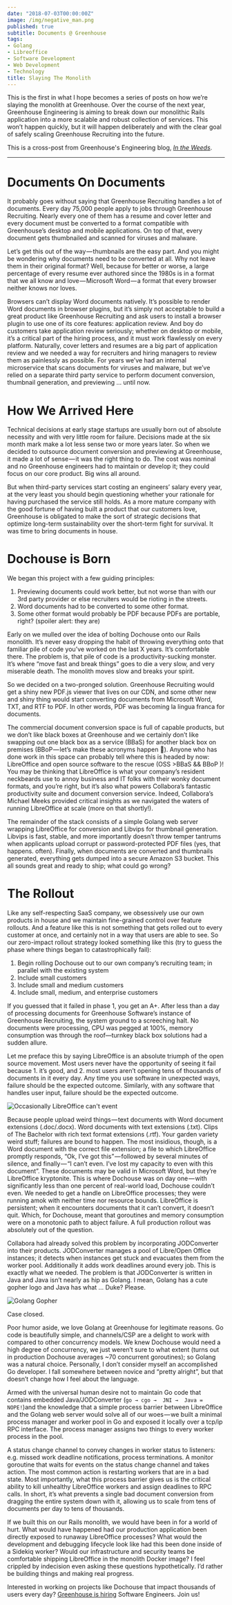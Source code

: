 ```yaml
---
date: "2018-07-03T00:00:00Z"
image: /img/negative_man.png
published: true
subtitle: Documents @ Greenhouse
tags:
- Golang
- Libreoffice
- Software Development
- Web Development
- Technology
title: Slaying The Monolith
---
```

This is the first in what I hope becomes a series of posts on how we’re slaying the monolith at Greenhouse. Over the course of the next year, Greenhouse Engineering is aiming to break down our monolithic Rails application into a more scalable and robust collection of services. This won’t happen quickly, but it will happen deliberately and with the clear goal of safely scaling Greenhouse Recruiting into the future.

This is a cross-post from Greenhouse's Engineering blog, _[In the Weeds](https://medium.com/in-the-weeds/slaying-the-monolith-3b7a017faf02)_.

---

# Documents On Documents
It probably goes without saying that Greenhouse Recruiting handles a lot of documents. Every day 75,000 people apply to jobs through Greenhouse Recruiting. Nearly every one of them has a resume and cover letter and every document must be converted to a format compatible with Greenhouse’s desktop and mobile applications. On top of that, every document gets thumbnailed and scanned for viruses and malware.

Let’s get this out of the way — thumbnails are the easy part. And you might be wondering why documents need to be converted at all. Why not leave them in their original format? Well, because for better or worse, a large percentage of every resume ever authored since the 1980s is in a format that we all know and love — Microsoft Word — a format that every browser neither knows nor loves.

Browsers can’t display Word documents natively. It’s possible to render Word documents in browser plugins, but it’s simply not acceptable to build a great product like Greenhouse Recruiting and ask users to install a browser plugin to use one of its core features: application review. And boy do customers take application review seriously; whether on desktop or mobile, it’s a critical part of the hiring process, and it must work flawlessly on every platform. Naturally, cover letters and resumes are a big part of application review and we needed a way for recruiters and hiring managers to review them as painlessly as possible. For years we’ve had an internal microservice that scans documents for viruses and malware, but we’ve relied on a separate third party service to perform document conversion, thumbnail generation, and previewing … until now.

# How We Arrived Here
Technical decisions at early stage startups are usually born out of absolute necessity and with very little room for failure. Decisions made at the six month mark make a lot less sense two or more years later. So when we decided to outsource document conversion and previewing at Greenhouse, it made a lot of sense — it was the right thing to do. The cost was nominal and no Greenhouse engineers had to maintain or develop it; they could focus on our core product. Big wins all around.

But when third-party services start costing an engineers’ salary every year, at the very least you should begin questioning whether your rationale for having purchased the service still holds. As a more mature company with the good fortune of having built a product that our customers love, Greenhouse is obligated to make the sort of strategic decisions that optimize long-term sustainability over the short-term fight for survival. It was time to bring documents in house.

# Dochouse is Born
We began this project with a few guiding principles:

1. Previewing documents could work better, but not worse than with our 3rd party provider or else recruiters would be rioting in the streets.
2. Word documents had to be converted to some other format.
3. Some other format would probably be PDF because PDFs are portable, right? (spoiler alert: they are)

Early on we mulled over the idea of bolting Dochouse onto our Rails monolith. It’s never easy dropping the habit of throwing everything onto that familiar pile of code you’ve worked on the last X years. It’s comfortable there. The problem is, that pile of code is a productivity-sucking monster. It’s where “move fast and break things” goes to die a very slow, and very miserable death. The monolith moves slow and breaks your spirit.

So we decided on a two-pronged solution. Greenhouse Recruiting would get a shiny new PDF.js viewer that lives on our CDN, and some other new and shiny thing would start converting documents from Microsoft Word, TXT, and RTF to PDF. In other words, PDF was becoming la lingua franca for documents.

The commercial document conversion space is full of capable products, but we don’t like black boxes at Greenhouse and we certainly don’t like swapping out one black box as a service (BBaS) for another black box on premises (BBoP — let’s make these acronyms happen 🤞). Anyone who has done work in this space can probably tell where this is headed by now: LibreOffice and open source software to the rescue (OSS >BBaS && BBoP )! You may be thinking that LibreOffice is what your company’s resident neckbeards use to annoy business and IT folks with their wonky document formats, and you’re right, but it’s also what powers Collabora’s fantastic productivity suite and document conversion service. Indeed, Collabora’s Michael Meeks provided critical insights as we navigated the waters of running LibreOffice at scale (more on that shortly!).

The remainder of the stack consists of a simple Golang web server wrapping LibreOffice for conversion and Libvips for thumbnail generation. Libvips is fast, stable, and more importantly doesn’t throw temper tantrums when applicants upload corrupt or password-protected PDF files (yes, that happens. often). Finally, when documents are converted and thumbnails generated, everything gets dumped into a secure Amazon S3 bucket. This all sounds great and ready to ship; what could go wrong?

# The Rollout
Like any self-respecting SaaS company, we obsessively use our own products in house and we maintain fine-grained control over feature rollouts. And a feature like this is not something that gets rolled out to every customer at once, and certainly not in a way that users are able to see. So our zero-impact rollout strategy looked something like this (try to guess the phase where things began to catastrophically fail):

1. Begin rolling Dochouse out to our own company’s recruiting team; in parallel with the existing system
2. Include small customers
3. Include small and medium customers
4. Include small, medium, and enterprise customers

If you guessed that it failed in phase 1, you get an A+. After less than a day of processing documents for Greenhouse Software’s instance of Greenhouse Recruiting, the system ground to a screeching halt. No documents were processing, CPU was pegged at 100%, memory consumption was through the roof—turnkey black box solutions had a sudden allure.

Let me preface this by saying LibreOffice is an absolute triumph of the open source movement. Most users never have the opportunity of seeing it fail because 1. it’s good, and 2. most users aren’t opening tens of thousands of documents in it every day. Any time you use software in unexpected ways, failure should be the expected outcome. Similarly, with any software that handles user input, failure should be the expected outcome.

![Occasionally LibreOffice can't event ](/img/negative_man.png)


Because people upload weird things — text documents with Word document extensions (.doc/.docx). Word documents with text extensions (.txt). Clips of The Bachelor with rich text format extensions (.rtf). Your garden variety weird stuff; failures are bound to happen. The most insidious, though, is a Word document with the correct file extension; a file to which LibreOffice promptly responds, “Ok, I’ve got this” — followed by several minutes of silence, and finally — “I can’t even. I’ve lost my capacity to even with this document”. These documents may be valid in Microsoft Word, but they’re LibreOffice kryptonite. This is where Dochouse was on day one — with significantly less than one percent of real-world load, Dochouse couldn’t even. We needed to get a handle on LibreOffice processes; they were running amok with neither time nor resource bounds. LibreOffice is persistent; when it encounters documents that it can’t convert, it doesn’t quit. Which, for Dochouse, meant that goroutines and memory consumption were on a monotonic path to abject failure. A full production rollout was absolutely out of the question.

Collabora had already solved this problem by incorporating JODConverter into their products. JODConverter manages a pool of Libre/Open Office instances; it detects when instances get stuck and evacuates them from the worker pool. Additionally it adds work deadlines around every job. This is exactly what we needed. The problem is that JODConverter is written in Java and Java isn’t nearly as hip as Golang. I mean, Golang has a cute gopher logo and Java has what … Duke? Please.

![Golang Gopher](/img/gopher.png)

Case closed.

Poor humor aside, we love Golang at Greenhouse for legitimate reasons. Go code is beautifully simple, and channels/CSP are a delight to work with compared to other concurrency models. We knew Dochouse would need a high degree of concurrency, we just weren’t sure to what extent (turns out in production Dochouse averages ~70 concurrent goroutines); so Golang was a natural choice. Personally, I don’t consider myself an accomplished Go developer. I fall somewhere between novice and “pretty alright”, but that doesn’t change how I feel about the language.

Armed with the universal human desire not to maintain Go code that contains embedded Java/JODConverter (`go → cgo →  JNI →  Java = NOPE!`)and the knowledge that a simple process barrier between LibreOffice and the Golang web server would solve all of our woes — we built a minimal process manager and worker pool in Go and exposed it locally over a tcp/ip RPC interface. The process manager assigns two things to every worker process in the pool.

A status change channel to convey changes in worker status to listeners: e.g. missed work deadline notifications, process terminations.
A monitor goroutine that waits for events on the status change channel and takes action. The most common action is restarting workers that are in a bad state.
Most importantly, what this process barrier gives us is the critical ability to kill unhealthy LibreOffice workers and assign deadlines to RPC calls. In short, it’s what prevents a single bad document conversion from dragging the entire system down with it, allowing us to scale from tens of documents per day to tens of thousands.

If we built this on our Rails monolith, we would have been in for a world of hurt. What would have happened had our production application been directly exposed to runaway LibreOffice processes? What would the development and debugging lifecycle look like had this been done inside of a Sidekiq worker? Would our infrastructure and security teams be comfortable shipping LibreOffice in the monolith Docker image? I feel crippled by indecision even asking these questions hypothetically. I’d rather be building things and making real progress.

Interested in working on projects like Dochouse that impact thousands of users every day? [Greenhouse is hiring](https://grnh.se/716d31af1) Software Engineers. Join us!
